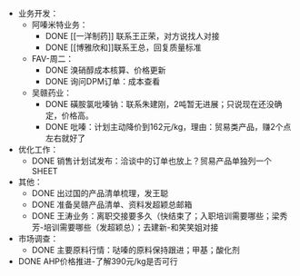 - 业务开发：
	- 阿嗪米特业务：
		- DONE [[一洋制药]] 联系王正荣，对方说找人对接
		- DONE [[博雅欣和]]联系王总，回复质量标准
	- FAV-周二：
		- DONE 溴硝醇成本核算、价格更新
		- DONE 询问DPM订单：成本查看
	- 吴赣药业：
		- DONE 磺胺氯吡嗪钠：联系朱建刚，2吨暂无进展；只说现在还没确定，价格高。
		- DONE 吡嗪：计划主动降价到162元/kg，理由：贸易类产品，赚2个点左右就好了
- 优化工作：
	- DONE 销售计划试发布：洽谈中的订单也放上？贸易产品单独列一个SHEET
- 其他：
	- DONE 出过国的产品清单梳理，发王聪
	- DONE 准备吴赣产品清单、资料发超颖总邮箱
	- DONE 王涛业务：离职交接要多久（快结束了；入职培训需要哪些；梁秀芳-培训需要哪些（发超颖总）；去建新-和笑笑姐对接
- 市场调查：
	- DONE 主要原料行情：哒嗪的原料保持跟进；甲基；酸化剂
- DONE AHP价格推进-了解390元/kg是否可行